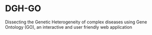 # DGH-GO
Dissecting the Genetic Heterogeneity of complex diseases using Gene Ontology (GO), an interactive and user friendly web application

